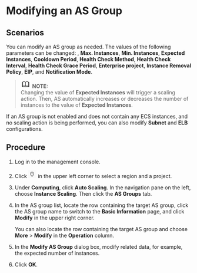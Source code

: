 # Modifying an AS Group<a name="EN-US_TOPIC_0042018374"></a>

## Scenarios<a name="section2495449014355"></a>

You can modify an AS group as needed. The values of the following parameters can be changed: ,  **Max. Instances**,  **Min. Instances**,  **Expected Instances**,  **Cooldown Period**,  **Health Check Method**,  **Health Check Interval**,  **Health Check Grace Period**,  **Enterprise project**,  **Instance Removal Policy**,  **EIP**, and  **Notification Mode**.

>![](public_sys-resources/icon-note.gif) **NOTE:**   
>Changing the value of  **Expected Instances**  will trigger a scaling action. Then, AS automatically increases or decreases the number of instances to the value of  **Expected Instances**.  

If an AS group is not enabled and does not contain any ECS instances, and no scaling action is being performed, you can also modify  **Subnet**  and  **ELB**  configurations.

## Procedure<a name="section2227263611026"></a>

1.  Log in to the management console.
2.  Click  ![](figures/icon-region.png)  in the upper left corner to select a region and a project.
3.  Under  **Computing**, click  **Auto Scaling**. In the navigation pane on the left, choose  **Instance Scaling**. Then click the  **AS Groups**  tab.

1.  In the AS group list, locate the row containing the target AS group, click the AS group name to switch to the  **Basic Information**  page, and click  **Modify**  in the upper right corner.

    You can also locate the row containing the target AS group and choose  **More**  \>  **Modify**  in the  **Operation**  column.

2.  In the  **Modify AS Group**  dialog box, modify related data, for example, the expected number of instances.
3.  Click  **OK**.

